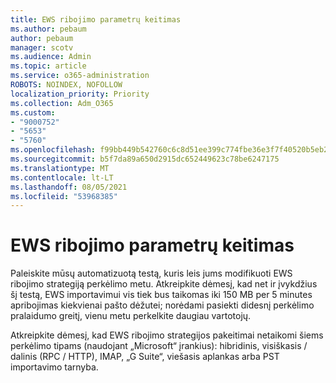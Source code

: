 ```yaml
---
title: EWS ribojimo parametrų keitimas
ms.author: pebaum
author: pebaum
manager: scotv
ms.audience: Admin
ms.topic: article
ms.service: o365-administration
ROBOTS: NOINDEX, NOFOLLOW
localization_priority: Priority
ms.collection: Adm_O365
ms.custom:
- "9000752"
- "5653"
- "5760"
ms.openlocfilehash: f99bb449b542760c6c8d51ee399c774fbe36e3f7f40520b5eb23f39d9d7c08dd
ms.sourcegitcommit: b5f7da89a650d2915dc652449623c78be6247175
ms.translationtype: MT
ms.contentlocale: lt-LT
ms.lasthandoff: 08/05/2021
ms.locfileid: "53968385"
---
```

# <a name="changing-ews-throttling-settings"></a>EWS ribojimo parametrų keitimas

Paleiskite mūsų automatizuotą testą, kuris leis jums modifikuoti EWS ribojimo strategiją perkėlimo metu. Atkreipkite dėmesį, kad net ir įvykdžius šį testą, EWS importavimui vis tiek bus taikomas iki 150 MB per 5 minutes apribojimas kiekvienai pašto dėžutei; norėdami pasiekti didesnį perkėlimo pralaidumo greitį, vienu metu perkelkite daugiau vartotojų.

Atkreipkite dėmesį, kad EWS ribojimo strategijos pakeitimai netaikomi šiems perkėlimo tipams (naudojant „Microsoft“ įrankius): hibridinis, visiškasis / dalinis (RPC / HTTP), IMAP, „G Suite“, viešasis aplankas arba PST importavimo tarnyba.